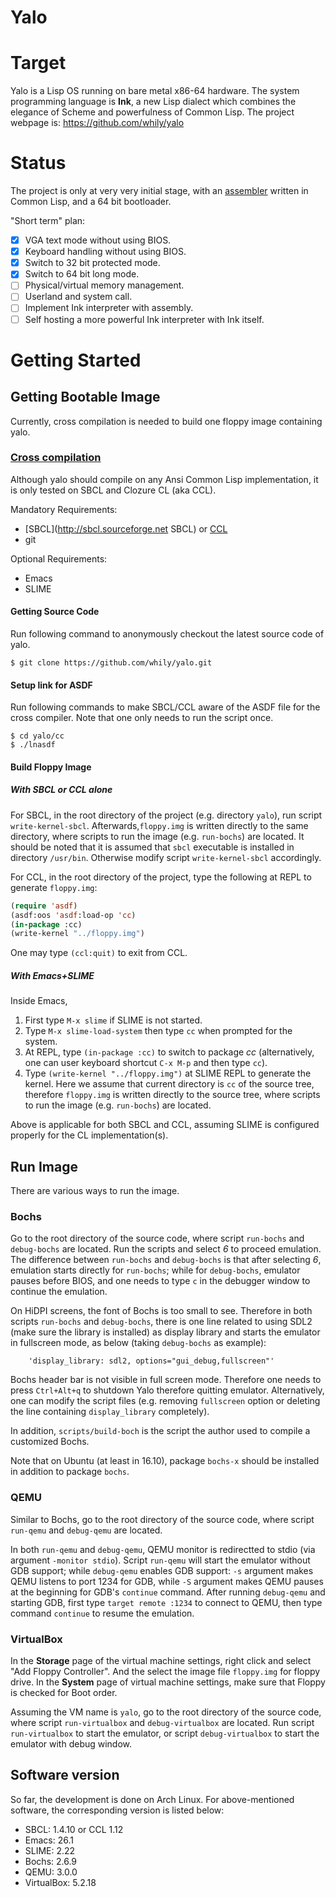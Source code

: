 Yalo
====

# Target

Yalo is a Lisp OS running on bare metal x86-64 hardware. The system
programming language is **Ink**, a new Lisp dialect which combines the
elegance of Scheme and powerfulness of Common Lisp. The project webpage
is: <https://github.com/whily/yalo>

# Status

The project is only at very very initial stage, with an
[assembler](https://github.com/whily/yalo/blob/master/doc/AssemblyX64.md)
written in Common Lisp, and a 64 bit bootloader.

"Short term" plan:

- [x] VGA text mode without using BIOS.
- [x] Keyboard handling without using BIOS.
- [x] Switch to 32 bit protected mode.
- [x] Switch to 64 bit long mode.
- [ ] Physical/virtual memory management.
- [ ] Userland and system call.
- [ ] Implement Ink interpreter with assembly.
- [ ] Self hosting a more powerful Ink interpreter with Ink itself.

# Getting Started

## Getting Bootable Image

Currently, cross compilation is needed to build one floppy image
containing yalo.

### [Cross compilation](https://github.com/whily/yalo/blob/master/doc/CrossCompilation.md)

Although yalo should compile on any Ansi Common Lisp implementation,
it is only tested on SBCL and Clozure CL (aka CCL).

Mandatory Requirements:
* [SBCL](http://sbcl.sourceforge.net SBCL) or [CCL](https://ccl.clozure.com/)
* git

Optional Requirements:
* Emacs
* SLIME

#### Getting Source Code

Run following command to anonymously checkout the latest source code
of yalo.

```shell
$ git clone https://github.com/whily/yalo.git
```

#### Setup link for ASDF

Run following commands to make SBCL/CCL aware of the ASDF file for the
cross compiler. Note that one only needs to run the script once.

```shell
$ cd yalo/cc
$ ./lnasdf
```

#### Build Floppy Image

##### With SBCL or CCL alone

For SBCL, in the root directory of the project (e.g. directory
`yalo`), run script `write-kernel-sbcl`. Afterwards,`floppy.img` is
written directly to the same directory, where scripts to run the image
(e.g. `run-bochs`) are located. It should be noted that it is assumed
that `sbcl` executable is installed in directory `/usr/bin`. Otherwise
modify script `write-kernel-sbcl` accordingly.

For CCL, in the root directory of the project, type the following at
REPL to generate `floppy.img`:

```lisp
(require 'asdf)
(asdf:oos 'asdf:load-op 'cc)
(in-package :cc)
(write-kernel "../floppy.img")
```

One may type `(ccl:quit)` to exit from CCL.

##### With Emacs+SLIME

Inside Emacs,

1. First type `M-x slime` if SLIME is not started.
2. Type `M-x slime-load-system` then type `cc` when prompted for the
   system.
3. At REPL, type `(in-package :cc)` to switch to package *cc*
   (alternatively, one can user keyboard shortcut `C-x M-p` and then type `cc`).
4. Type `(write-kernel "../floppy.img")` at SLIME REPL to generate the kernel.
   Here we assume that current directory is `cc` of the source tree, therefore
   `floppy.img` is written directly to the source tree, where scripts to run the
   image (e.g. `run-bochs`) are located.

Above is applicable for both SBCL and CCL, assuming SLIME is
configured properly for the CL implementation(s).

## Run Image

There are various ways to run the image.

### Bochs

Go to the root directory of the source code, where script `run-bochs`
and `debug-bochs` are located. Run the scripts and select *6* to
proceed emulation. The difference between `run-bochs` and
`debug-bochs` is that after selecting *6*, emulation starts directly
for `run-bochs`; while for `debug-bochs`, emulator pauses before BIOS,
and one needs to type `c` in the debugger window to continue the
emulation.

On HiDPI screens, the font of Bochs is too small to see. Therefore in
both scripts `run-bochs` and `debug-bochs`, there is one line related
to using SDL2 (make sure the library is installed) as display library
and starts the emulator in fullscreen mode, as below (taking
`debug-bochs` as example):

```
    'display_library: sdl2, options="gui_debug,fullscreen"'
```

Bochs header bar is not visible in full screen mode. Therefore one
needs to press `Ctrl+Alt+q` to shutdown Yalo therefore quitting emulator.
Alternatively, one can modify the script files (e.g. removing
`fullscreen` option or deleting the line containing `display_library`
completely).

In addition, `scripts/build-boch` is the script the author used to
compile a customized Bochs.

Note that on Ubuntu (at least in 16.10), package `bochs-x` should be
installed in addition to package `bochs`.

### QEMU

Similar to Bochs, go to the root directory of the source code, where
script `run-qemu` and `debug-qemu` are located.

In both `run-qemu` and `debug-qemu`, QEMU monitor is redirectted to
stdio (via argument `-monitor stdio`). Script `run-qemu` will start
the emulator without GDB support; while `debug-qemu` enables GDB
support: `-s` argument makes QEMU listens to port 1234 for GDB, while
`-S` argument makes QEMU pauses at the beginning for GDB's `continue`
command. After running `debug-qemu` and starting GDB, first type
`target remote :1234` to connect to QEMU, then type command `continue`
to resume the emulation.

### VirtualBox

In the **Storage** page of the virtual machine settings, right click
and select "Add Floppy Controller". And the select the image file
`floppy.img` for floppy drive. In the **System** page of virtual
machine settings, make sure that Floppy is checked for Boot order.

Assuming the VM name is `yalo`, go to the root directory of the source
code, where script `run-virtualbox` and `debug-virtualbox` are
located. Run script `run-virtualbox` to start the emulator, or script
`debug-virtualbox` to start the emulator with debug window.

## Software version

So far, the development is done on Arch Linux. For above-mentioned
software, the corresponding version is listed below:

* SBCL: 1.4.10 or CCL 1.12
* Emacs: 26.1
* SLIME: 2.22
* Bochs: 2.6.9
* QEMU: 3.0.0
* VirtualBox: 5.2.18
